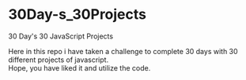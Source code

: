 # 30Day-s_30Projects
30 Day's  30 JavaScript Projects


Here in this repo i have taken a challenge to complete 30 days with 30 different  projects of javascript.</br>
Hope, you have liked it and utilize the code.
